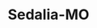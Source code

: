 ---
title: Sedalia-MO
slug: sedalia-mo
f_state:
- cms/state/missouri.md
f_locations:
- cms/payday-loan/a-a-a-check-recovery-257.md
- cms/payday-loan/advance-america-2007.md
- cms/payday-loan/car-title-loans-of-america-6038.md
- cms/payday-loan/cash-advance-financial-6553.md
- cms/payday-loan/central-bank-of-missouri-9594.md
- cms/payday-loan/check-go-9869.md
- cms/payday-loan/check-into-cash-12184.md
- cms/payday-loan/check-into-cash-of-missouri-13472.md
- cms/payday-loan/check-into-cash-of-missouri-13491.md
- cms/payday-loan/quick-cash-inc-25079.md
- cms/payday-loan/quik-cash-25422.md
- cms/payday-loan/th-ird-national-bank-27643.md
updated-on: '2024-05-30T13:41:28.615Z'
created-on: '2024-05-30T13:41:28.615Z'
published-on: '2024-05-30T13:54:32.469Z'
f_city: Sedalia
layout: '[city].html'
tags: city
---
